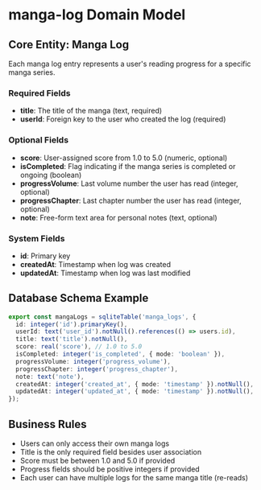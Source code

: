 # manga-log Domain Model

## Core Entity: Manga Log
Each manga log entry represents a user's reading progress for a specific manga series.

### Required Fields
- **title**: The title of the manga (text, required)
- **userId**: Foreign key to the user who created the log (required)

### Optional Fields
- **score**: User-assigned score from 1.0 to 5.0 (numeric, optional)
- **isCompleted**: Flag indicating if the manga series is completed or ongoing (boolean)
- **progressVolume**: Last volume number the user has read (integer, optional)
- **progressChapter**: Last chapter number the user has read (integer, optional)
- **note**: Free-form text area for personal notes (text, optional)

### System Fields
- **id**: Primary key
- **createdAt**: Timestamp when log was created
- **updatedAt**: Timestamp when log was last modified

## Database Schema Example
```typescript
export const mangaLogs = sqliteTable('manga_logs', {
  id: integer('id').primaryKey(),
  userId: text('user_id').notNull().references(() => users.id),
  title: text('title').notNull(),
  score: real('score'), // 1.0 to 5.0
  isCompleted: integer('is_completed', { mode: 'boolean' }),
  progressVolume: integer('progress_volume'),
  progressChapter: integer('progress_chapter'),
  note: text('note'),
  createdAt: integer('created_at', { mode: 'timestamp' }).notNull(),
  updatedAt: integer('updated_at', { mode: 'timestamp' }).notNull(),
});
```

## Business Rules
- Users can only access their own manga logs
- Title is the only required field besides user association
- Score must be between 1.0 and 5.0 if provided
- Progress fields should be positive integers if provided
- Each user can have multiple logs for the same manga title (re-reads)